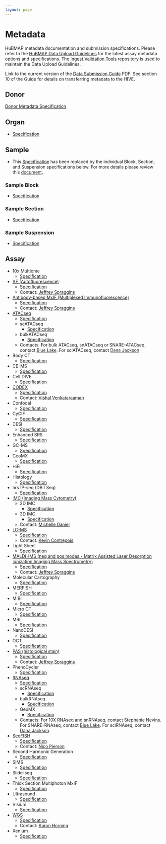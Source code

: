 ```yaml
---
layout: page
---
```

# Metadata

HuBMAP metadata documentation and submission specifications.
Please refer to the [HuBMAP Data Upload Guidelines](https://hubmapconsortium.github.io/ingest-validation-tools/) for the latest assay metadata options and specifications.
The [Ingest Validation Tools](https://github.com/hubmapconsortium/ingest-validation-tools/tree/main) repository is used to maintain the Data Upload Guidelines.

Link to the current version of the [Data Submission Guide](https://drive.google.com/file/d/1BXyWiu_Dixo5o-C3rrdpstb5g8u-d5NW/view?usp=sharing) PDF.
See section 10 of the Guide for details on transferring metadata to the HIVE.

## Donor
[Donor Metadata Specification](/donor)

## Organ
- [Specification](https://hubmapconsortium.github.io/ingest-validation-tools/organ/)

## Sample
- This [Specification](https://hubmapconsortium.github.io/ingest-validation-tools/sample/) has been replaced by the individual Block, Section, and Suspension specifications below. For more details please review this [document](https://docs.google.com/document/d/1KEo-34Rjf6gS3ZM3DEenIejtb35txPLsbpdjBmbKauo/).
### Sample Block
- [Specification](https://hubmapconsortium.github.io/ingest-validation-tools/sample-block/)
### Sample Section
- [Specification](https://hubmapconsortium.github.io/ingest-validation-tools/sample-section/)
### Sample Suspension
- [Specification](https://hubmapconsortium.github.io/ingest-validation-tools/sample-suspension/)

## Assay

- 10x Multiome
  - [Specification](https://hubmapconsortium.github.io/ingest-validation-tools/10x-multiome/)
- [AF (Autofluorescence)](/assays/af)
  - [Specification](https://hubmapconsortium.github.io/ingest-validation-tools/af/)
  - Contact: [Jeffrey Spraggins](mailto:jeff.spraggins@vanderbilt.edu)
- [Antibody-based MxIF (Multiplexed Immunofluorescence)](/assays/mxif)
  - [Specification](https://hubmapconsortium.github.io/ingest-validation-tools/mxif)
  - Contact: [Jeffrey Spraggins](mailto:jeff.spraggins@vanderbilt.edu)
- [ATACseq](/assays/atacseq)
  - [Specification](https://hubmapconsortium.github.io/ingest-validation-tools/atacseq)
  - scATACseq
    - [Specification](https://hubmapconsortium.github.io/ingest-validation-tools/atacseq)
  - bulkATACseq
    - [Specification](https://hubmapconsortium.github.io/ingest-validation-tools/atacseq)
  - Contacts: For bulk ATACseq, snATACseq or SNARE-ATACseq, contact [Blue Lake](mailto:b1lake@eng.ucsd.edu).
      For sciATACseq, contact [Dana Jackson](mailto:danaj77@uw.edu)
- Body CT
  - [Specification](https://hubmapconsortium.github.io/ingest-validation-tools/bodyct/)
- CE-MS
  - [Specification](https://hubmapconsortium.github.io/ingest-validation-tools/cems/)
- Cell DIVE
  - [Specification](https://hubmapconsortium.github.io/ingest-validation-tools/celldive/)
- [CODEX](/assays/codex)
  - [Specification](https://hubmapconsortium.github.io/ingest-validation-tools/codex)
  - Contact: [Vishal Venkataraaman](mailto:vgautham@stanford.edu)
- Confocal
  - [Specification](https://hubmapconsortium.github.io/ingest-validation-tools/confocal/)
- CyCIF
  - [Specification](https://hubmapconsortium.github.io/ingest-validation-tools/cycif/)
- DESI
  - [Specification](https://hubmapconsortium.github.io/ingest-validation-tools/desi/)
- Enhanced SRS
  - [Specification](https://hubmapconsortium.github.io/ingest-validation-tools/enhanced-srs/)
- GC-MS
  - [Specification](https://hubmapconsortium.github.io/ingest-validation-tools/gcms/)
- GeoMX
  - [Specification](https://hubmapconsortium.github.io/ingest-validation-tools/geomx/)
- HiFi
  - [Specification](https://hubmapconsortium.github.io/ingest-validation-tools/hifi-slide/)
- Histology
  - [Specification](https://hubmapconsortium.github.io/ingest-validation-tools/histology/)
- hrsTP-seq (DBiTSeq)
  - [Specification](https://hubmapconsortium.github.io/ingest-validation-tools/dbit/)
- [IMC (Imaging Mass Cytometry) ](/assays/imc)
  - 2D IMC
    - [Specification](https://hubmapconsortium.github.io/ingest-validation-tools/imc)
  - 3D IMC
    - [Specification](https://hubmapconsortium.github.io/ingest-validation-tools/imc3d)
  - Contact: [Michelle Daniel](mailto:michelle.daniel@uzh.ch)
- [LC-MS](/assays/lcms)
  - [Specification](https://hubmapconsortium.github.io/ingest-validation-tools/lcms)
  - Contact: [Kevin Contrepois](mailto:kcontrep@stanford.edu)
- Light Sheet
  - [Specification](https://hubmapconsortium.github.io/ingest-validation-tools/lightsheet/)
- [MALDI-IMS (neg and pos modes - Matrix Assisted Laser Desorption Ionization Imaging Mass Spectrometry)](/assays/maldi-ims)
  - [Specification](https://hubmapconsortium.github.io/ingest-validation-tools/maldi)
  - Contact: [Jeffrey Spraggins](mailto:jeff.spraggins@vanderbilt.edu)
- Molecular Cartography
  - [Specification](https://hubmapconsortium.github.io/ingest-validation-tools/mc/)
- MERFISH
  - [Specification](https://hubmapconsortium.github.io/ingest-validation-tools/merfish/)
- MIBI
  - [Specification](https://hubmapconsortium.github.io/ingest-validation-tools/mibi/)
- Micro CT
  - [Specification](https://hubmapconsortium.github.io/ingest-validation-tools/microct/)
- MRI
  - [Specification](https://hubmapconsortium.github.io/ingest-validation-tools/mri/)
- NanoDESI
  - [Specification](https://hubmapconsortium.github.io/ingest-validation-tools/nano-desi/)
- OCT
  - [Specification](https://hubmapconsortium.github.io/ingest-validation-tools/oct/)
- [PAS (histological stain)](/assays/pas)
  - [Specification](https://hubmapconsortium.github.io/ingest-validation-tools/stained)
  - Contact: [Jeffrey Spraggins](mailto:jeff.spraggins@vanderbilt.edu)
- PhenoCycler
  - [Specification](https://hubmapconsortium.github.io/ingest-validation-tools/phenocycler/)
- [RNAseq](/assays/rnaseq)
  - [Specification](https://hubmapconsortium.github.io/ingest-validation-tools/rnaseq)
  - scRNAseq
    - [Specification](https://hubmapconsortium.github.io/ingest-validation-tools/rnaseq)
  - bulkRNAseq
    - [Specification](https://hubmapconsortium.github.io/ingest-validation-tools/rnaseq)
  - GeoMX
    - [Specification](https://hubmapconsortium.github.io/ingest-validation-tools/rnaseq-geomx)
  - Contacts: For 10X RNAseq and snRNAseq, contact [Stephanie Nevins](mailto:snevins@stanford.edu). 
    For SNARE-RNAseq, contact [Blue Lake](mailto:b1lake@eng.ucsd.edu).
    For sciRNAseq, contact [Dana Jackson](mailto:danaj77@uw.edu). 
- [SeqFISH](/assays/seqfish)
  - [Specification](https://hubmapconsortium.github.io/ingest-validation-tools/seqfish)
  - Contact: [Nico Pierson](mailto:nicogpt@caltech.edu)
- Second Harmonic Generation
  - [Specification](https://hubmapconsortium.github.io/ingest-validation-tools/second-harmonic-generation/)
- SIMS
  - [Specification](https://hubmapconsortium.github.io/ingest-validation-tools/sims/)
- Slide-seq
  - [Specification](https://hubmapconsortium.github.io/ingest-validation-tools/slideseq/)
- Thick Section Multiphoton MxIF
  - [Specification](https://hubmapconsortium.github.io/ingest-validation-tools/thick-section-multiphoton-mxif/)
- Ultrasound
  - [Specification](https://hubmapconsortium.github.io/ingest-validation-tools/ultrasound/)
- Visium
  - [Specification](https://hubmapconsortium.github.io/ingest-validation-tools/visium/)
- [WGS](/assays/wgs)
  - [Specification](https://hubmapconsortium.github.io/ingest-validation-tools/wgs)
  - Contact: [Aaron Horning](mailto:ahorning@stanford.edu)
- Xenium
  - [Specification](https://hubmapconsortium.github.io/ingest-validation-tools/xenium/)

